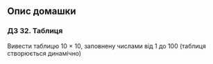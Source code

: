 ## Опис домашки

### ДЗ 32. Таблиця 

Вивести таблицю 10 × 10, заповнену числами від 1 до 100 (таблиця створюється динамічно)
